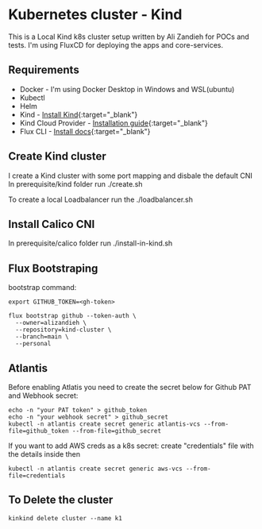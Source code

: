 # Kubernetes cluster - Kind

This is a Local Kind k8s cluster setup written by Ali Zandieh for POCs and tests. 
I'm using FluxCD for deploying the apps and core-services.

## Requirements
- Docker - I'm using Docker Desktop in Windows and WSL(ubuntu)
- Kubectl
- Helm
- Kind  - [Install Kind](https://kind.sigs.k8s.io/docs/user/quick-start/#installation){:target="_blank"}
- Kind Cloud Provider - [Installation guide](https://github.com/kubernetes-sigs/cloud-provider-kind?tab=readme-ov-file#install){:target="_blank"}
- Flux CLI - [Install docs](https://fluxcd.io/flux/cmd/){:target="_blank"}

## Create Kind cluster 
I create a Kind cluster with some port mapping and disbale the default CNI
In prerequisite/kind folder run ./create.sh

To create a local Loadbalancer run the ./loadbalancer.sh

## Install Calico CNI
In prerequisite/calico folder run ./install-in-kind.sh

## Flux Bootstraping
bootstrap command:

```
export GITHUB_TOKEN=<gh-token>

flux bootstrap github --token-auth \
  --owner=alizandieh \
  --repository=kind-cluster \
  --branch=main \
  --personal

```

## Atlantis 

Before enabling Atlatis you need to create the secret below for Github PAT and Webhook secret:
```
echo -n "your PAT token" > github_token
echo -n "your webhook secret" > github_secret
kubectl -n atlantis create secret generic atlantis-vcs --from-file=github_token --from-file=github_secret
```

If you want to add AWS creds as a k8s secret:
create "credentials" file with the details inside then 
```
kubectl -n atlantis create secret generic aws-vcs --from-file=credentials
```

## To Delete the cluster 

```
kinkind delete cluster --name k1
```